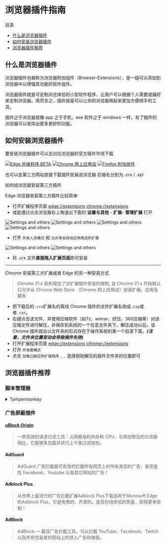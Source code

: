 # 浏览器插件指南

目录

- [什么是浏览器插件](#什么是浏览器插件)
- [如何安装浏览器插件](#如何安装浏览器插件)
- [浏览器插件推荐](#浏览器插件推荐)

## 什么是浏览器插件

浏览器插件也被称为浏览器附加组件（Browser-Extensions），是一组可以添加到浏览器中以增强其功能的软件组件。

浏览器插件就是可定制浏览体验的小型软件程序，让用户可以根据个人需要或偏好来定制浏览器。简而言之，插件就是可以让你的浏览器用起来更加方便顺手的工具。

插件之于浏览器就像 app 之于手机，exe 软件之于 windows 一样，有了插件的浏览器可以发挥出更多更好的功能。

## 如何安装浏览器插件

要安装浏览器插件可以去对应浏览器的官方插件市场下载

[![Edge 外接程序 BETA](Photo/Badge/edge.png)](https://microsoftedge.microsoft.com/)
[![Chrome 网上应用店](Photo/Badge/chrome.png)](https://chrome.google.com/webstore/)
[![Firefox 附加组件](Photo/Badge/firefox.png)](https://addons.mozilla.org/zh-CN/firefox/)

也可以去第三方网站直接下载插件安装进浏览器 后缀名分别为 .crx / .xpi

<!-- <details> -->
<summary>如何给浏览器安装第三方插件</summary>

Edge 浏览器安装第三方插件比较简单

- 打开扩展程序页面 [edge://extensions](edge://extensions/) [chrome://extensions](chrome://extensions)
- 或是通过点击浏览器右上角退出下面的  **设置与其他** - **扩展**- **管理扩展** 打开

![Settings and others](photo/Settings/Settings-and-others-Browser-Extensions.png#gh-light-mode-only)
![Settings and others](photo/Settings/Settings-and-others-Browser-Extensions-dark.png#gh-dark-mode-only)
![Settings and others](photo/Settings/Settings-and-others-Browser-Extensions2-manage.png#gh-light-mode-only)
![Settings and others](photo/Settings/Settings-and-others-Browser-Extensions2-manage-dark.png#gh-dark-mode-only)
- 打开 `开发人员模式` 和 `允许来自其他应用商店的扩展`
  

![Settings and others](photo/Settings/Settings-and-others-Browser-Extensions-Dev.png#gh-light-mode-only)
![Settings and others](photo/Settings/Settings-and-others-Browser-Extensions-Dev-dark.png#gh-dark-mode-only)

- 将 .crx 文件**直接拖入扩展页面**即可安装

---

Chrome 安装第三方扩展或者 Edge 的另一种安装方式

>Chrome 21.x 系列增加了对扩展插件安装的限制, 自 Chrome 21.x 开始默认只允许从 Chrome Web Store （Chrome 网上应用店）安装扩展、应用及脚本

- 把下载后的`.crx`扩展名的离线 Chrome 插件的文件扩展名改成`.zip`或者`.rar`。
- 右键点击该文件，并使用压缩软件（如7z、winrar、好压、360压缩等）对该压缩文件进行解压，并保存到系统的一个任意文件夹下。解压成功以后，该 Chrome 插件就会以文件夹的形式存在于操作系统的某一个目录下面。***(注意，文件夹位置变动会导致插件失效)***
- 打开扩展程序页面 [edge://extensions](edge://extensions/) [chrome://extensions](chrome://extensions)
- 打开 `开发者模式`
- 点击 `加载已解压的扩展程序...` 选择刚刚解压的插件文件夹的位置即可

</details>

</details>

## 浏览器插件推荐

### 脚本管理器

<details>
<summary>Tampermonkey</summary>

#### [Tampermonkey](https://www.tampermonkey.net/)

>Tampermonkey 是一款免费的浏览器扩展和最为流行的用户脚本管理器，它适用于 Chrome, Microsoft Edge, Safari, Opera Next, 和 Firefox。

这个插件的功能是通过编写脚本对网页进行任意更改，所以成为了最受欢迎的浏览器插件之一

[Tampermonkey 使用教程](https://github.com/XTsat/Tampermonkey-Guide)

安装地址：

[![Edge 外接程序 BETA](Photo/Badge/edge.png)](https://microsoftedge.microsoft.com/addons/detail/iikmkjmpaadaobahmlepeloendndfphd)
[![Chrome 网上应用店](Photo/Badge/chrome.png)](https://microsoftedge.microsoft.com/addons/detail/iikmkjmpaadaobahmlepeloendndfphd)
[![Firefox 附加组件](Photo/Badge/firefox.png)](https://addons.mozilla.org/en-US/firefox/addon/tampermonkey/)

</details>

### 广告屏蔽插件

#### [uBlock Origin](https://github.com/gorhill/uBlock)

>一款高效的请求过滤工具：占用极低的内存和 CPU，与其他常见的过滤器相比，它能够多加载并执行上千条过滤规则。

#### AdGuard

>AdGuard 广告拦截器可有效的拦截所有网页上的所有类型的广告，甚至是在 Facebook，Youtube 以及其它网站的广告！

#### Adblock Plus

>从世界上最流行的广告拦截扩展Adblock Plus下载适用于Microsoft Edge的Adblock Plus。它是免费的、开源的。提高在线体验的质量，获得更多控制！

#### AdBlock

>AdBlock — 最佳广告拦截工具，可以拦截 YouTube、Facebook、Twitch 以及所有您喜爱的网站上的烦人广告和弹窗。
